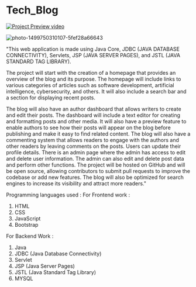 # Tech_Blog    

[![Project Preview video](https://img.shields.io/badge/Visit-Website-blue?style=for-the-badge)](https://www.youtube.com/watch?v=URMQq3XWlSg)   

![photo-1499750310107-5fef28a66643](https://github.com/samagra44/Tech_Blog/assets/77968722/1daf9b88-e8bc-4110-9969-ec9004280d6d)    


"This web application is made using Java Core, JDBC (JAVA DATABASE CONNECTIVITY), Servlets, JSP (JAVA SERVER PAGES), and JSTL (JAVA STANDARD TAG LIBRARY).

The project will start with the creation of a homepage that provides an overview of the blog and its purpose. The homepage will include links to various categories of articles such as software development, artificial intelligence, cybersecurity, and others. It will also include a search bar and a section for displaying recent posts.

The blog will also have an author dashboard that allows writers to create and edit their posts. The dashboard will include a text editor for creating and formatting posts and other media. It will also have a preview feature to enable authors to see how their posts will appear on the blog before publishing and make it easy to find related content. The blog will also have a commenting system that allows readers to engage with the authors and other readers by leaving comments on the posts. Users can update their profile details. There is an admin page where the admin has access to edit and delete user information. The admin can also edit and delete post data and perform other functions. The project will be hosted on GitHub and will be open source, allowing contributors to submit pull requests to improve the codebase or add new features. The blog will also be optimized for search engines to increase its visibility and attract more readers."

Programming languages used : 
For Frontend work :
1. HTML
2. CSS
3. JavaScript
4. Bootstrap

For Backend Work :
1. Java 
2. JDBC (Java Database Connectivity) 
3. Servlet
4. JSP (Java Server Pages) 
5. JSTL (Java Standard Tag Library) 
6. MYSQL
